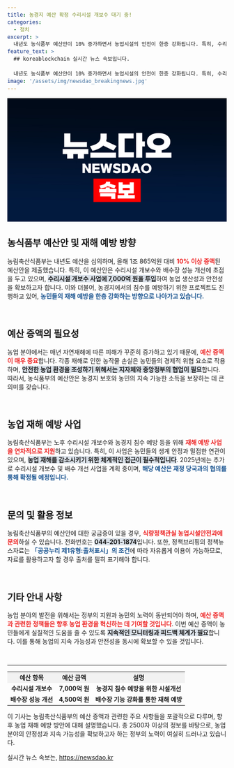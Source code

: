 ```yaml
---
title: 농경지 예산 확정 수리시설 개보수 대기 중!
categories:
  - 정치
excerpt: >
  내년도 농식품부 예산안이 10% 증가하면서 농업시설의 안전이 한층 강화됩니다. 특히, 수리시설 개보수와 배수장 성능 개선에 1조 1,500억이 투입되는데, 이는 농업 재해 예방의 큰 전환점을 예고합니다! 클릭해서 자세한 내용을 확인하세요!
feature_text: >
  ## koreablockchain 실시간 뉴스 속보입니다.

  내년도 농식품부 예산안이 10% 증가하면서 농업시설의 안전이 한층 강화됩니다. 특히, 수리시설 개보수와 배수장 성능 개선에 1조 1,500억이 투입되는데, 이는 농업 재해 예방의 큰 전환점을 예고합니다! 클릭해서 자세한 내용을 확인하세요!
image: '/assets/img/newsdao_breakingnews.jpg'
---
```


<p><img src="/assets/img/newsdao_breakingnews.jpg" alt="koreablockchain 속보" /></p>

<h2 data-ke-size="size26">농식품부 예산안 및 재해 예방 방향</h2>

<p data-ke-size="size16">농림축산식품부는 내년도 예산을 심의하며, 올해 1조 865억원 대비 <b><span style="color: #ee2323;">10% 이상 증액</span></b>된 예산안을 제출했습니다. 특히, 이 예산안은 수리시설 개보수와 배수장 성능 개선에 초점을 두고 있으며, <b><span style="background-color: #21538527;">수리시설 개보수 사업에 7,000억 원을 투입</span></b>하여 농업 생산성과 안전성을 확보하고자 합니다. 이와 더불어, 농경지에서의 침수를 예방하기 위한 프로젝트도 진행하고 있어, <b><span style="color: #1a5490;">농민들의 재해 예방을 한층 강화하는 방향으로 나아가고 있습니다.</span></b></p>

<p data-ke-size="size16">&nbsp;</p>

<h2 data-ke-size="size26">예산 증액의 필요성</h2>

<p data-ke-size="size16">농업 분야에서는 매년 자연재해에 따른 피해가 꾸준히 증가하고 있기 때문에, <b><span style="color: #ee2323;">예산 증액이 매우 중요</span></b>합니다. 각종 재해로 인한 농작물 손실은 농민들의 경제적 위협 요소로 작용하며, <b><span style="background-color: #21538527;">안전한 농업 환경을 조성하기 위해서는 지자체와 중앙정부의 협업이 필요</span></b>합니다. 따라서, 농식품부의 예산안은 농경지 보호와 농민의 지속 가능한 소득을 보장하는 데 큰 의미를 갖습니다.</p>

<p data-ke-size="size16">&nbsp;</p>

<h2 data-ke-size="size26">농업 재해 예방 사업</h2>

<p data-ke-size="size16">농림축산식품부는 노후 수리시설 개보수와 농경지 침수 예방 등을 위해 <b><span style="color: #ee2323;">재해 예방 사업을 연차적으로 지원</span></b>하고 있습니다. 특히, 이 사업은 농민들의 생계 안정과 밀접한 연관이 있으며, <b><span style="background-color: #21538527;">농업 재해를 감소시키기 위한 체계적인 접근이 필수적입니다</span></b>. 2025년에는 추가로 수리시설 개보수 및 배수 개선 사업을 계획 중이며, <b><span style="color: #1a5490;">해당 예산은 재정 당국과의 협의를 통해 확정될 예정입니다.</span></b></p>

<p data-ke-size="size16">&nbsp;</p>

<h2 data-ke-size="size26">문의 및 활용 정보</h2>

<p data-ke-size="size16">농림축산식품부의 예산안에 대한 궁금증이 있을 경우, <b><span style="color: #ee2323;">식량정책관실 농업시설안전과에 문의</span></b>하실 수 있습니다. 전화번호는 <b><span style="background-color: #21538527;">044-201-1874</span></b>입니다. 또한, 정책브리핑의 정책뉴스자료는 <b><span style="color: #1a5490;">「공공누리 제1유형:출처표시」의 조건</span></b>에 따라 자유롭게 이용이 가능하므로, 자료를 활용하고자 할 경우 출처를 필히 표기해야 합니다.</p>

<p data-ke-size="size16">&nbsp;</p>

<h2 data-ke-size="size26">기타 안내 사항</h2>

<p data-ke-size="size16">농업 분야의 발전을 위해서는 정부의 지원과 농민의 노력이 동반되어야 하며, <b><span style="color: #ee2323;">예산 증액과 관련한 정책들은 향후 농업 환경을 혁신하는 데 기여할 것입니다</span></b>. 이번 예산 증액이 농민들에게 실질적인 도움을 줄 수 있도록 <b><span style="background-color: #21538527;">지속적인 모니터링과 피드백 체계가 필요</span></b>합니다. 이를 통해 농업의 지속 가능성과 안전성을 동시에 확보할 수 있을 것입니다.</p> 

<p data-ke-size="size16">&nbsp;</p> 

<hr/> 

<table style="width:100%; border-collapse: collapse;"> 
<tr style="background-color: #f2f2f2;"> 
<td style="text-align: center; height: 17px;"><b>예산 항목</b></td> 
<td style="text-align: center; height: 17px;"><b>예산 금액</b></td> 
<td style="text-align: center; height: 17px;"><b>설명</b></td> 
</tr> 
<tr> 
<td style="text-align: center; height: 17px;"><b>수리시설 개보수</b></td> 
<td style="text-align: center; height: 17px;"><b>7,000억 원</b></td> 
<td style="text-align: center; height: 17px;"><b>농경지 침수 예방을 위한 시설개선</b></td> 
</tr> 
<tr> 
<td style="text-align: center; height: 17px;"><b>배수장 성능 개선</b></td> 
<td style="text-align: center; height: 17px;"><b>4,500억 원</b></td> 
<td style="text-align: center; height: 17px;"><b>배수장 기능 강화를 통한 재해 예방</b></td> 
</tr> 
</table> 

<p data-ke-size="size16"></p> 

<p>이 기사는 농림축산식품부의 예산 증액과 관련한 주요 사항들을 포괄적으로 다루며, 향후 농업 재해 예방 방안에 대해 설명했습니다. 총 2500자 이상의 정보를 바탕으로, 농업 분야의 안정성과 지속 가능성을 확보하고자 하는 정부의 노력이 여실히 드러나고 있습니다.</p>
실시간 뉴스 속보는, <a href="https://newsdao.kr" rel="dofollow">https://newsdao.kr</a>


